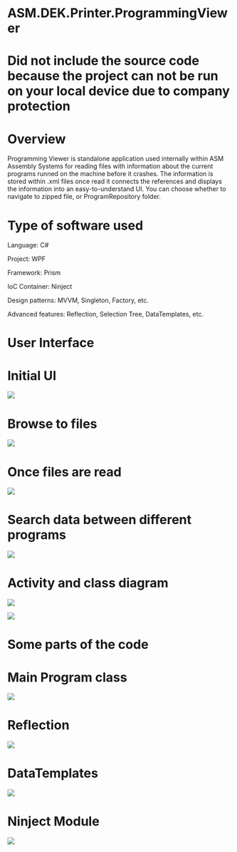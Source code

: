# ASM.DEK.Printer.ProgrammingViewer

# Did not include the source code because the project can not be run on your local device due to company protection

# Overview

Programming Viewer is standalone application used internally within ASM Assembly Systems for reading files with information about the current programs runned on the machine before it crashes. The information is stored within .xml files once read it connects the references and displays the information into an easy-to-understand UI.
You can choose whether to navigate to zipped file, or ProgramRepository folder.

# Type of software used

Language: C#

Project: WPF

Framework: Prism

IoC Container: Ninject

Design patterns: MVVM, Singleton, Factory, etc.

Advanced features: Reflection, Selection Tree, DataTemplates, etc.

# User Interface

# Initial UI

![](Images/Initialize.png)

# Browse to files

![](Images/Browse.png)

# Once files are read

![](Images/ProgramTree.png)

# Search data between different programs

![](Images/ProgramData.png)

# Activity and class diagram

![](Images/ActivityDiagram.png)

![](Images/GeneralClassDiagram.png)

# Some parts of the code

# Main Program class

![](Images/ProgramItemCode.png)

# Reflection

![](Images/Reflection.png)

# DataTemplates

![](Images/DataTemplates.png)

# Ninject Module

![](Images/NinjectModule.png)
